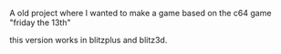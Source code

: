 A old project where I wanted to make a game based on the c64 game "friday the 13th"

this version works in blitzplus and blitz3d.
